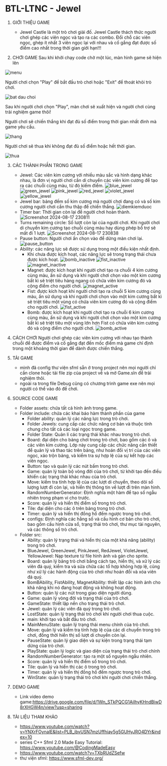 # BTL-LTNC - Jewel

1. GIỚI THIỆU GAME
   - Jewel Castle là một trò chơi giải đố. Jewel Castle thách thức người chơi ghép các viên ngọc và tạo ra các combo. Đổi chỗ các viên ngọc, ghép ít nhất 3 viên ngọc lại với nhau và cố gắng đạt được số điểm cao nhất trong thời gian giới hạn!!!

2. CHƠI GAME
   Sau khi khởi chạy code chờ một lúc, màn hình game sẽ hiện lên
   
![menu](https://github.com/user-attachments/assets/341599e4-0edd-4054-8b3e-51c59f93d011)

   Người chơi chọn "Play" để bắt đầu trò chơi hoặc "Exit" để thoát khỏi trò chơi.
   
![bat dau choi](https://github.com/user-attachments/assets/1b694631-d21a-4522-9b40-2c235293e1ae)

   Sau khi người chơi chọn "Play", màn chơi sẽ xuất hiện và người chơi cùng trải nghiệm game thôi! 
   
   Người chơi sẽ chiến thắng khi đạt đủ số điểm trong thời gian nhất đinh mà game yêu cầu.
   
![thang](https://github.com/user-attachments/assets/73751a57-f677-4af6-b2cd-1e2acd3e0f5a)

   Người chơi sẽ thua khi không đạt đủ số điểm hoặc hết thời gian.
   
![thua](https://github.com/user-attachments/assets/71b358b5-15e4-4133-a836-f59052b3067b)

3. CÁC THÀNH PHẦN TRONG GAME
   - Jewel: Các viên kim cương với nhiều màu sắc và hình dạng khác nhau, là đơn vị người chơi cần di chuyển các viên kim cương để tạo ra các chuỗi cùng màu, từ đó kiếm điểm.
     ![blue_jewel](https://github.com/user-attachments/assets/aa984435-3903-4f37-bbff-91af790323ae)
     ![green_jewel](https://github.com/user-attachments/assets/f3e301d2-e8c4-41bf-ae60-72e406d40593)
     ![pink_jewel](https://github.com/user-attachments/assets/10f31790-6dbf-449a-b8cd-6781057c2da8)
     ![red_jewel](https://github.com/user-attachments/assets/94789152-65c7-43a5-9440-9e7512f41ae8)
     ![violet_jewel](https://github.com/user-attachments/assets/905fd62a-8d61-4d2b-a1c7-b5eac32db913)
     ![yellow_jewel](https://github.com/user-attachments/assets/11decc23-5964-43eb-80af-5c7ed571501b)
   - Jewel bar: bảng đếm số kim cương mà người chơi đang có và số kim cương người chơi cần thu thập để chiến thắng.
     ![diemkiemduoc](https://github.com/user-attachments/assets/587e6de2-c738-483b-985a-66fadf0814b6)
   - Timer bar: Thời gian còn lại để người chơi hoàn thành.
     ![Screenshot 2024-08-17 230811](https://github.com/user-attachments/assets/8f1b03b1-83c7-4b2c-923a-37cbb0d409fb)
   - Turns remaining circle: Số lượt còn lại của người chơi. Khi người chơi di chuyển kim cương tạo chuỗi cùng màu hay dùng phép bổ trợ sẽ mất đi 1 lượt.
     ![Screenshot 2024-08-17 230838](https://github.com/user-attachments/assets/fbceeef7-1816-4b75-bf4c-6cef5ec6c5b0)
   - Pause button: Người chơi ấn chọn vào để dừng màn chơi lại.
     ![pause_button](https://github.com/user-attachments/assets/453c9ff3-7718-4247-b1b3-24933dc608bd)
   - Ability: các năng lực sẽ được sử dụng trong một điều kiện nhất định.
     + Khi chưa được kích hoạt, các năng lực sẽ trong trạng thái chưa được kích hoạt.
       ![bomb_inactive](https://github.com/user-attachments/assets/a1be122d-dd1f-4ac2-b6c1-bde0d9980fe9)
       ![fist_inactive](https://github.com/user-attachments/assets/88602b87-87b8-4df6-b2a6-9bdcf12f4224)
       ![magnet_inactive](https://github.com/user-attachments/assets/d5848537-94be-4ea0-99e2-1759fa64c755)
     + Magnet: được kích hoạt khi người chơi tạo ra chuỗi 4 kim cương cùng màu, ấn sử dụng và khi người chơi chọn vào một kim cương bất kì sẽ triệt tiêu hàng ngang có chứa viên kim cương đó và cộng điểm cho người chơi.
       ![magnet_active](https://github.com/user-attachments/assets/a6859286-80b9-4919-a85e-feea5c7ce9a6)
     + Fist: được kích hoạt khi người chơi tạo ra chuỗi 5 kim cương cùng màu, ấn sử dụng và khi người chơi chọn vào một kim cương bất kì sẽ triệt tiêu một vùng có chứa viên kim cương đó và cộng điểm cho người chơi.
       ![fist_active](https://github.com/user-attachments/assets/94ed4e8d-8002-4c35-bcb2-5807fa92cb55)
     + Bomb: được kích hoạt khi người chơi tạo ra chuỗi 6 kim cương cùng màu, ấn sử dụng và khi người chơi chọn vào một kim cương bất kì sẽ triệt tiêu một vùng lớn hơn Fist có chứa viên kim cương đó và cộng điểm cho người chơi.
       ![bomb_active](https://github.com/user-attachments/assets/e1d93202-ce22-4af3-bd7f-98c3f91544db)

4. CÁCH CHƠI
   Người chơi ghép các viên kim cương với nhau tạo thành chuỗi để được điểm và cố gắng đạt đến mốc điểm mà game chỉ định trong một khoảng thời gian để dành được chiến thắng.

5. TẢI GAME
   - mình đã config thư viện sfml sẵn ở trong project nên mọi người chỉ cần clone hoặc tải file zip của project về và mở Game.sln để trải nghiệm thôi.
   - ngoài ra trong file Debug cũng có chương trình game exe nên mọi người có thể vào đó để chơi.
     
7. SOURCE CODE GAME
   - Folder assets: chứa tất cả hình ảnh trong game.
   - Folder include: chứa các khai báo hàm thành phần của game
       + Folder ability: quản lý các năng lực trong trò chơi.
       + Folder Jewels: cung cấp các chức năng cơ bản và thuộc tính chung cho tất cả các loại ngọc trong game.
       + Folder State: Quản lí các trạng thái khác nhau trong trò chơi.
       + Board: đại diện cho bảng chơi trong trò chơi, bao gồm các ô và các viên kim cương. Lớp này cung cấp các chức năng cần thiết để quản lý và thao tác trên bảng, như hoán đổi vị trí của các viên ngọc, xáo trộn bảng, và kiểm tra sự hợp lệ của sự kết hợp các viên ngọc.
       + Button: tạo và quản lý các nút bấm trong trò chơi.
       + Game: quản lý toàn bộ vòng đời của trò chơi, từ khởi tạo đến điều khiển các trạng thái khác nhau của trò chơi.
       + Move: kiểm tra tính hợp lệ của các lượt di chuyển, theo dõi số lượng lượt đi còn lại, và hiển thị thông tin về lượt đi trên màn hình.
       + RandomNumberGenerator: Định nghĩa một hàm để tạo số ngẫu nhiên trong phạm vi cho trước.
       + Score: quản lý và hiển thị điểm số trong trò chơi.
       + Tile: đại diện cho các ô trên bảng trong trò chơi.
       + Timer: quản lý và hiển thị đồng hồ đếm ngược trong trò chơi.
       + configs: Định nghĩa các hằng số và cấu hình cơ bản cho trò chơi, bao gồm cấu hình cửa sổ, trạng thái trò chơi, thư mục tài nguyên, và các thông số trò chơi.
   - Folder src:
       + Ability: quản lý trạng thái và hiển thị của một khả năng (ability) trong trò chơi.
       + BlueJewel, GreenJewel, PinkJewel, RedJewel, VioletJewel, YellowJewel: Nạp texture từ file hình ảnh và gán cho sprite.
       + Board: quản lý bảng trò chơi bằng cách tạo, hiển thị, và xử lý các viên đá quý, kiểm tra và sửa chữa các tổ hợp không hợp lệ, cũng như xử lý các hành động của trò chơi như hoán đổi và xóa viên đá quý.
       + BomBAbility, FistAbility, MagnetAbility: thiết lập các hình ảnh cho khả năng khi nó đang hoạt động và không hoạt động.
       + Button: quản lý các nút trong giao diện người dùng.
       + Game:  quản lý vòng đời và trạng thái của trò chơi.
       + GameState: thiết lập nền cho trạng thái trò chơi.
       + Jewel: quản lý các viên đá quý trong trò chơi.
       + LostState: quản lý trạng thái trò chơi khi người chơi thua cuộc.
       + main: khởi tạo và bắt đầu trò chơi.
       + MainMenuState: quản lý trạng thái menu chính của trò chơi.
       + Move: quản lý và kiểm tra tính hợp lệ của các di chuyển trong trò chơi, đồng thời hiển thị số lượt di chuyển còn lại.
       + PauseState: quản lý giao diện và sự kiện trong trạng thái tạm dừng của trò chơi.
       + PlayState: quản lý logic và giao diện của trạng thái trò chơi chính
       + RandomNumberGenerator: tạo ra một số nguyên ngẫu nhiên.
       + Score: quản lý và hiển thị điểm số trong trò chơi.
       + Tile: quản lý và hiển thị các ô trong trò chơi.
       + Timer: quản lý và hiển thị đồng hồ đếm ngược trong trò chơi.
       + WinState: quản lý trạng thái trò chơi khi người chơi chiến thắng.
    
8. DEMO GAME
   - Link video demo game:https://drive.google.com/file/d/1Wn_STkPQCG1AilhyKHndBiwD8rXHGW4n/view?usp=sharing
  
9. TÀI LIỆU THAM KHẢO
   - https://www.youtube.com/watch?v=YNXrFOynalE&list=PLB_ibvUSN7mzUffhiay5g5GUHyJRO4DYr&index=10
   - series C++ Sfml 2.0 Made Easy Tutorial: https://www.youtube.com/@CodingMadeEasy
   - https://www.youtube.com/watch?v=TXbRUdZSefw
   - thư viện sfml: https://www.sfml-dev.org/






